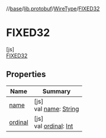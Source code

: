 //[base](../../../../index.md)/[lib.protobuf](../../index.md)/[WireType](../index.md)/[FIXED32](index.md)

# FIXED32

[js]\
[FIXED32](index.md)

## Properties

| Name | Summary |
|---|---|
| [name](index.md#-372974862%2FProperties%2F-431612152) | [js]<br>val [name](index.md#-372974862%2FProperties%2F-431612152): [String](https://kotlinlang.org/api/latest/jvm/stdlib/kotlin/-string/index.html) |
| [ordinal](index.md#-739389684%2FProperties%2F-431612152) | [js]<br>val [ordinal](index.md#-739389684%2FProperties%2F-431612152): [Int](https://kotlinlang.org/api/latest/jvm/stdlib/kotlin/-int/index.html) |
